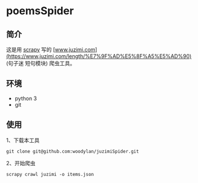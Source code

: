 # poemsSpider
## 简介

这是用 [scrapy](https://github.com/scrapy/scrapy)  写的 [www.juzimi.com](https://www.juzimi.com/length/%E7%9F%AD%E5%8F%A5%E5%AD%90) (句子迷 短句模块)  爬虫工具。



## 环境

- python 3
- git


## 使用

1、下载本工具

```shell
git clone git@github.com:woodylan/juzimiSpider.git
```


2、开始爬虫

~~~shell
scrapy crawl juzimi -o items.json
~~~




